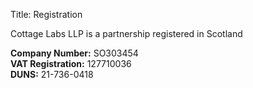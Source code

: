 Title: Registration

Cottage Labs LLP is a partnership registered in Scotland<br>

**Company Number:** SO303454<br>
**VAT Registration:** 127710036<br> 
**DUNS:** 21-736-0418